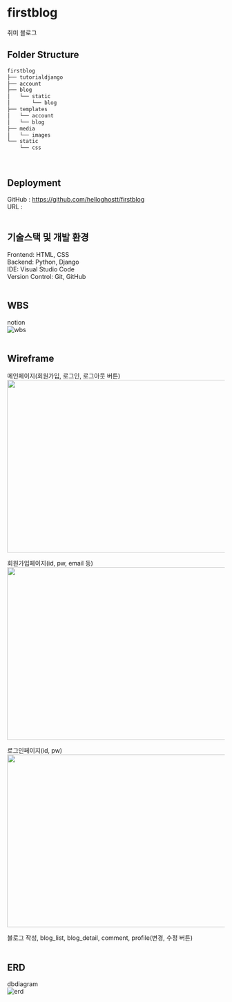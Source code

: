 # firstblog 
취미 블로그
<br>

## Folder Structure
```bash
firstblog
├── tutorialdjango
├── account
├── blog
│   └── static
│       └── blog
├── templates
│   └── account
│   └── blog
├── media
│   └── images
└── static
    └── css
```
<br>

## Deployment
GitHub : https://github.com/helloghostt/firstblog <br>
URL : <br>
<br>

## 기술스택 및 개발 환경
Frontend: HTML, CSS <br>
Backend: Python, Django <br>
IDE: Visual Studio Code <br>
Version Control: Git, GitHub <br>
<br>

## WBS
notion <br>
![wbs](https://github.com/helloghostt/firstblog/assets/155081933/eee1ae26-3399-4248-926d-c3acb03cab5b) <br>
<br>

## Wireframe

메인페이지(회원가입, 로그인, 로그아웃 버튼)
<img src="https://github.com/helloghostt/firstblog/assets/155081933/6b479714-e856-48c1-a88c-ecfbe9e7f0f5.png" width="800" height="400"/><br>

회원가입페이지(id, pw, email 등) 
<img src="https://github.com/helloghostt/firstblog/assets/155081933/c9df14e1-524d-4fdf-805c-b2a1aea701e1.png" width="800" height="400"/><br>

로그인페이지(id, pw) 
<img src="https://github.com/helloghostt/firstblog/assets/155081933/fe5e275f-bb4e-434a-a5e2-ba8946bac9b9.png" width="800" height="400"/><br>

블로그 작성, blog_list, blog_detail, comment, profile(변경, 수정 버튼)  <br>
<br>

## ERD 
dbdiagram <br>
![erd](https://github.com/helloghostt/firstblog/assets/155081933/5388b827-447f-42e4-8501-1ada1231cfce) <br>

